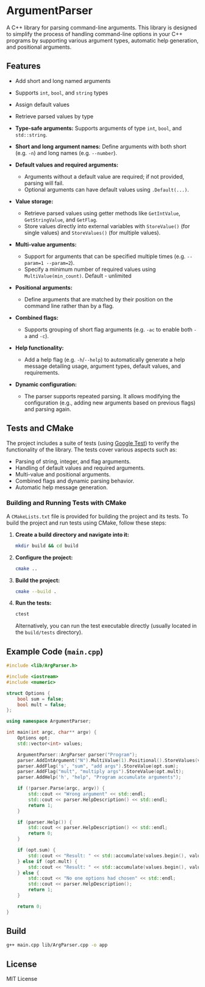 # ArgumentParser

A C++ library for parsing command-line arguments. This library is designed to simplify the process of handling command-line options in your C++ programs by supporting various argument types, automatic help generation, and positional arguments.

## Features

- Add short and long named arguments
- Supports `int`, `bool`, and `string` types
- Assign default values
- Retrieve parsed values by type


- **Type-safe arguments:** Supports arguments of type `int`, `bool`, and `std::string`.
- **Short and long argument names:** Define arguments with both short (e.g. `-n`) and long names (e.g. `--number`).
- **Default values and required arguments:** 
  - Arguments without a default value are required; if not provided, parsing will fail.
  - Optional arguments can have default values using `.Default(...)`.
- **Value storage:** 
  - Retrieve parsed values using getter methods like `GetIntValue`, `GetStringValue`, and `GetFlag`.
  - Store values directly into external variables with `StoreValue()` (for single values) and `StoreValues()` (for multiple values).
- **Multi-value arguments:** 
  - Support for arguments that can be specified multiple times (e.g. `--param=1 --param=2`).
  - Specify a minimum number of required values using `MultiValue(min_count)`. Default - unlimited
- **Positional arguments:** 
  - Define arguments that are matched by their position on the command line rather than by a flag.
- **Combined flags:** 
  - Supports grouping of short flag arguments (e.g. `-ac` to enable both `-a` and `-c`).
- **Help functionality:** 
  - Add a help flag (e.g. `-h`/`--help`) to automatically generate a help message detailing usage, argument types, default values, and requirements.
- **Dynamic configuration:** 
  - The parser supports repeated parsing. It allows modifying the configuration (e.g., adding new arguments based on previous flags) and parsing again.


## Tests and CMake

The project includes a suite of tests (using [Google Test](https://github.com/google/googletest)) to verify the functionality of the library. The tests cover various aspects such as:

- Parsing of string, integer, and flag arguments.
- Handling of default values and required arguments.
- Multi-value and positional arguments.
- Combined flags and dynamic parsing behavior.
- Automatic help message generation.

### Building and Running Tests with CMake

A `CMakeLists.txt` file is provided for building the project and its tests. To build the project and run tests using CMake, follow these steps:

1. **Create a build directory and navigate into it:**

    ```bash
    mkdir build && cd build
    ```

2. **Configure the project:**

    ```bash
    cmake ..
    ```

3. **Build the project:**

    ```bash
    cmake --build .
    ```

4. **Run the tests:**

    ```bash
    ctest
    ```

    Alternatively, you can run the test executable directly (usually located in the `build/tests` directory).


## Example Code (`main.cpp`)

```cpp
#include <lib/ArgParser.h>

#include <iostream>
#include <numeric>

struct Options {
    bool sum = false;
    bool mult = false;
};

using namespace ArgumentParser;

int main(int argc, char** argv) {
    Options opt;
    std::vector<int> values;

    ArgumentParser::ArgParser parser("Program");
    parser.AddIntArgument("N").MultiValue(1).Positional().StoreValues(values);
    parser.AddFlag('s', "sum", "add args").StoreValue(opt.sum);
    parser.AddFlag("mult", "multiply args").StoreValue(opt.mult);
    parser.AddHelp('h', "help", "Program accumulate arguments");

    if (!parser.Parse(argc, argv)) {
        std::cout << "Wrong argument" << std::endl;
        std::cout << parser.HelpDescription() << std::endl;
        return 1;
    }

    if (parser.Help()) {
        std::cout << parser.HelpDescription() << std::endl;
        return 0;
    }

    if (opt.sum) {
        std::cout << "Result: " << std::accumulate(values.begin(), values.end(), 0) << std::endl;
    } else if (opt.mult) {
        std::cout << "Result: " << std::accumulate(values.begin(), values.end(), 1, std::multiplies<int>()) << std::endl;
    } else {
        std::cout << "No one options had chosen" << std::endl;
        std::cout << parser.HelpDescription();
        return 1;
    }

    return 0;
}

```

## Build

```bash
g++ main.cpp lib/ArgParser.cpp -o app
```

## License

MIT License
